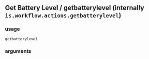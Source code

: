 
## Get Battery Level / getbatterylevel (internally `is.workflow.actions.getbatterylevel`)


### usage
`getbatterylevel `

### arguments

